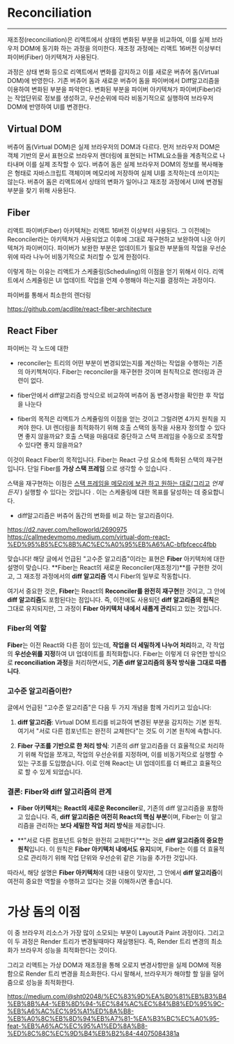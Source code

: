 # Reconciliation
---
재조정(reconciliation)은 리액트에서 상태의 변화된 부분을 비교하여, 이를 실제 브라우저 DOM에 동기화 하는 과정을 의미한다.
재조정 과정에는 리액트 16버전 이상부터 파이버(Fiber) 아키텍쳐가 사용된다. 

과정은 상태 변화 등으로 리액트에서 변화를 감지하고 이를 새로운 버츄어 돔(Virtual DOM)에 반영한다. 기존 버츄어 돔과 새로운 버츄어 돔을 파이버에서 Diff알고리즘을 이용하여 변화된 부분을 파악한다. 
변화된 부분을 파이버 아키텍쳐가 파이버(Fiber)라는 작업단위로 정보를 생성하고, 우선순위에 따라 비동기적으로 실행하여 브라우저 DOM에 반영하여 UI를 변경한다.

## Virtual DOM

버츄어 돔(Virtual DOM)은 실제 브라우저의 DOM과 다르다. 먼저 브라우저 DOM은 객체 기반의 문서 표현으로 브라우저 렌더링에 표현되는 HTML요소들을 계층적으로 나타내며 이를 실제 조작할 수 있다.
버츄어 돔은 실제 브라우저 DOM의 정보를 복사해놓은 형태로 자바스크립트 객체이며 메모리에 저장하여 실제 UI를 조작하는데 쓰이지는 않는다.
버츄어 돔은 리액트에서 상태의 변화가 일어나고 재조정 과정에서 UI에 변경될 부분을 찾기 위해 사용된다.

## Fiber

리액트 파이버(Fiber) 아키텍쳐는 리액트 16버전 이상부터 사용된다. 그 이전에는 Reconciler라는 아키텍쳐가 사용되었고 이후에 그대로 재구현하고 보완하여 나온 아키텍쳐가 파이버이다.
파이버가 보완한 부분은 업데이트가 필요한 부분들의 작업을 우선순위에 따라 나누어 비동기적으로 처리할 수 있게 한점이다.

이렇게 하는 이유는 리액트가 스케줄링(Scheduling)의 이점을 얻기 위해서 이다. 리액트에서 스케줄링은 UI 업데이트 작업을 언제 수행해야 하는지를 결정하는 과정이다.

파이버를 통해서 
최소한의 렌더링



https://github.com/acdlite/react-fiber-architecture

## React Fiber


파이버는 각 노드에 대한 

- reconciler는 트리의 어떤 부분이 변경되었는지를 계산하는 작업을 수행하는 기존의 아키첵쳐이다. Fiber는 reconciler을 재구현한 것이며 원칙적으로 렌더링과 관련이 없다.
- fiber안에서 diff알고리즘 방식으로 비교하여 버츄어 돔 변경사항을 확인한 후 작업을 나눈다

- fiber의 목적은 리액트가 스케쥴링의 이점을 얻는 것이고 그럴려면 4가지 원칙을 지켜야 한다.
  UI 렌더링을 최적화하기 위해 호출 스택의 동작을 사용자 정의할 수 있다면 좋지 않을까요? 호출 스택을 마음대로 중단하고 스택 프레임을 수동으로 조작할 수 있다면 좋지 않을까요?

이것이 React Fiber의 목적입니다. Fiber는 React 구성 요소에 특화된 스택의 재구현입니다. 단일 Fiber를 **가상 스택 프레임** 으로 생각할 수 있습니다 .

스택을 재구현하는 이점은 [스택 프레임을 메모리에 보관 하고 원하는 대로(그리고](https://www.facebook.com/groups/2003630259862046/permalink/2054053404819731/) _언제든지_ ) 실행할 수 있다는 것입니다 . 이는 스케줄링에 대한 목표를 달성하는 데 중요합니다.

- diff알고리즘은 버츄어 돔간의 변화를 비교 하는 알고리즘이다.


https://d2.naver.com/helloworld/2690975
https://callmedevmomo.medium.com/virtual-dom-react-%ED%95%B5%EC%8B%AC%EC%A0%95%EB%A6%AC-bfbfcecc4fbb

맞습니다! 해당 글에서 언급된 "고수준 알고리즘"이라는 표현은 **Fiber** 아키텍처에 대한 설명이 맞습니다. **Fiber는 React의 새로운 Reconciler(재조정기)**를 구현한 것이고, 그 재조정 과정에서의 **diff 알고리즘** 역시 Fiber의 일부로 작동합니다.

여기서 중요한 것은, **Fiber**는 React의 **Reconciler를 완전히 재구현**한 것이고, 그 안에 **diff 알고리즘**도 포함된다는 점입니다. 즉, 이전에도 사용되던 **diff 알고리즘의 원칙**은 그대로 유지되지만, 그 과정이 **Fiber 아키텍처 내에서 새롭게 관리**되고 있는 것입니다.

### Fiber의 역할

**Fiber**는 이전 React와 다른 점이 있는데, **작업을 더 세밀하게 나누어 처리**하고, 각 작업의 **우선순위를 지정**하여 UI 업데이트를 최적화합니다. Fiber는 이렇게 더 유연한 방식으로 **reconciliation 과정**을 처리하면서도, **기존 diff 알고리즘의 동작 방식을 그대로 따릅니다**.

### 고수준 알고리즘이란?

글에서 언급된 "고수준 알고리즘"은 다음 두 가지 개념을 함께 가리키고 있습니다:

1. **diff 알고리즘**: Virtual DOM 트리를 비교하여 변경된 부분을 감지하는 기본 원칙. 여기서 "서로 다른 컴포넌트는 완전히 교체한다"는 것도 이 기본 원칙에 속합니다.
    
2. **Fiber 구조를 기반으로 한 처리 방식**: 기존의 diff 알고리즘을 더 효율적으로 처리하기 위해 작업을 쪼개고, 작업의 우선순위를 지정하며, 이를 비동기적으로 실행할 수 있는 구조를 도입했습니다. 이로 인해 React는 UI 업데이트를 더 빠르고 효율적으로 할 수 있게 되었습니다.
    

### 결론: Fiber와 diff 알고리즘의 관계

- **Fiber 아키텍처**는 **React의 새로운 Reconciler**로, 기존의 diff 알고리즘을 포함하고 있습니다. 즉, **diff 알고리즘은 여전히 React의 핵심 부분**이며, Fiber는 이 알고리즘을 관리하는 **보다 세밀한 작업 처리 방식**을 제공합니다.
    
- **"서로 다른 컴포넌트 유형은 완전히 교체한다"**는 것은 **diff 알고리즘의 중요한 원칙**입니다. 이 원칙은 **Fiber 아키텍처 내에서도 유지**되며, Fiber는 이를 더 효율적으로 관리하기 위해 작업 단위와 우선순위 같은 기능을 추가한 것입니다.
    

따라서, 해당 설명은 **Fiber 아키텍처**에 대한 내용이 맞지만, 그 안에서 **diff 알고리즘**이 여전히 중요한 역할을 수행하고 있다는 것을 이해하시면 좋습니다.



# 가상 돔의 이점

이 중 브라우저 리소스가 가장 많이 소모되는 부분이 Layout과 Paint 과정이다. 그리고 이 두 과정은 Render 트리가 변경될때마다 재실행된다. 즉, Render 트리 변경의 최소화가 브라우저 성능을 최적화한다는 것이다.

그리고 리액트는 가상 DOM과 재조정을 통해 오로지 변경사항만을 실제 DOM에 적용함으로 Render 트리 변경을 최소화한다. 다시 말해서, 브라우저가 해야할 할 일을 덜어줌으로 성능을 최적화한다.


https://medium.com/@sht02048/%EC%83%9D%EA%B0%81%EB%B3%B4%EB%8B%A4-%EB%8D%94-%EC%84%AC%EC%84%B8%ED%95%9C-%EB%A6%AC%EC%95%A1%ED%8A%B8-%EB%A0%8C%EB%8D%94%EB%A7%81-%EA%B3%BC%EC%A0%95-feat-%EB%A6%AC%EC%95%A1%ED%8A%B8-%ED%8C%8C%EC%9D%B4%EB%B2%84-44075084381a